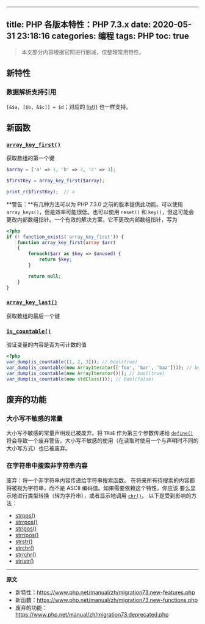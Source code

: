 ----
title: PHP 各版本特性：PHP 7.3.x
date: 2020-05-31 23:18:16
categories: 编程
tags: PHP
toc: true
----

> 本文部分内容根据官网进行删减，仅整理常用特性。

## 新特性

### 数据解析支持引用

`[&$a, [$b, &$c]] = $d`；对应的 [list()](https://www.php.net/manual/zh/function.list.php) 也一样支持。

<!-- more -->

## 新函数

### [`array_key_first()`](https://www.php.net/manual/zh/function.array-key-first.php)

获取数组的第一个键

```php
$array = ['a' => 1, 'b' => 2, 'c' => 3];

$firstKey = array_key_first($array);

print_r($firstKey);  // a
```

**警告：**有几种方法可以为 PHP 7.3.0 之前的版本提供此功能。可以使用 `array_keys()`，但是效率可能很低。也可以使用 `reset()` 和 `key()`，但这可能会更改内部数组指针。一个有效的解决方案，它不更改内部数组指针，写为

```php
<?php
if (! function_exists('array_key_first')) {
    function array_key_first(array $arr)
    {
        foreach($arr as $key => $unused) {
            return $key;
        }

        return null;
    }
}
```

### [`array_key_last()`](https://www.php.net/manual/zh/function.array-key-last.php)

获取数组的最后一个键

### [`is_countable()`](https://www.php.net/manual/zh/function.is-countable.php)

验证变量的内容是否为可计数的值

```php
<?php
var_dump(is_countable([1, 2, 3])); // bool(true)
var_dump(is_countable(new ArrayIterator(['foo', 'bar', 'baz']))); // bool(true)
var_dump(is_countable(new ArrayIterator())); // bool(true)
var_dump(is_countable(new stdClass())); // bool(false)
```

## 废弃的功能

### 大小写不敏感的常量

大小写不敏感的常量声明现已被废弃。将 `TRUE` 作为第三个参数传递给 [`define()`](https://www.php.net/manual/zh/function.define.php) 将会导致一个废弃警告。大小写不敏感的使用（在读取时使用一个与声明时不同的大小写方式）也已被废弃。

### 在字符串中搜索非字符串内容

废弃：将一个非字符串内容传递给字符串搜索函数。 在将来所有待搜索的内容都将被视为字符串，而不是 ASCII 编码值。如果需要依赖这个特性，你应该 要么显示地进行类型转换（转为字符串），或者显示地调用 [`chr()`](https://www.php.net/manual/zh/function.chr.php)。 以下是受到影响的方法：

- [strpos()](https://www.php.net/manual/zh/function.strpos.php)
- [strrpos()](https://www.php.net/manual/zh/function.strrpos.php)
- [stripos()](https://www.php.net/manual/zh/function.stripos.php)
- [strripos()](https://www.php.net/manual/zh/function.strripos.php)
- [strstr()](https://www.php.net/manual/zh/function.strstr.php)
- [strchr()](https://www.php.net/manual/zh/function.strchr.php)
- [strrchr()](https://www.php.net/manual/zh/function.strrchr.php)
- [stristr()](https://www.php.net/manual/zh/function.stristr.php)


----

**原文**

- 新特性：https://www.php.net/manual/zh/migration73.new-features.php
- 新函数：https://www.php.net/manual/zh/migration73.new-functions.php
- 废弃的功能：https://www.php.net/manual/zh/migration73.deprecated.php